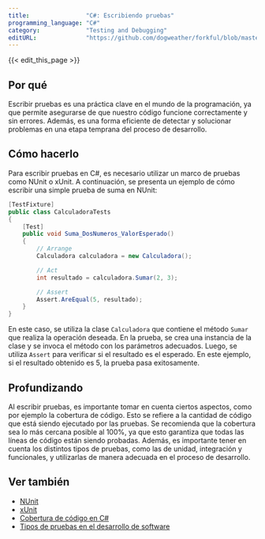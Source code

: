 ```yaml
---
title:                "C#: Escribiendo pruebas"
programming_language: "C#"
category:             "Testing and Debugging"
editURL:              "https://github.com/dogweather/forkful/blob/master/content/es/c-sharp/writing-tests.md"
---
```


{{< edit_this_page >}}

## Por qué

Escribir pruebas es una práctica clave en el mundo de la programación, ya que permite asegurarse de que nuestro código funcione correctamente y sin errores. Además, es una forma eficiente de detectar y solucionar problemas en una etapa temprana del proceso de desarrollo.

## Cómo hacerlo

Para escribir pruebas en C#, es necesario utilizar un marco de pruebas como NUnit o xUnit. A continuación, se presenta un ejemplo de cómo escribir una simple prueba de suma en NUnit:

```C#
[TestFixture]
public class CalculadoraTests
{
    [Test]
    public void Suma_DosNumeros_ValorEsperado()
    {
        // Arrange
        Calculadora calculadora = new Calculadora();

        // Act
        int resultado = calculadora.Sumar(2, 3);

        // Assert
        Assert.AreEqual(5, resultado);
    }
}
```

En este caso, se utiliza la clase `Calculadora` que contiene el método `Sumar` que realiza la operación deseada. En la prueba, se crea una instancia de la clase y se invoca el método con los parámetros adecuados. Luego, se utiliza `Assert` para verificar si el resultado es el esperado. En este ejemplo, si el resultado obtenido es 5, la prueba pasa exitosamente.

## Profundizando

Al escribir pruebas, es importante tomar en cuenta ciertos aspectos, como por ejemplo la cobertura de código. Esto se refiere a la cantidad de código que está siendo ejecutado por las pruebas. Se recomienda que la cobertura sea lo más cercana posible al 100%, ya que esto garantiza que todas las líneas de código están siendo probadas. Además, es importante tener en cuenta los distintos tipos de pruebas, como las de unidad, integración y funcionales, y utilizarlas de manera adecuada en el proceso de desarrollo.

## Ver también

- [NUnit](https://nunit.org/)
- [xUnit](https://xunit.net/)
- [Cobertura de código en C#](https://docs.microsoft.com/es-es/dotnet/visual-studio/test/understand-code-coverage-results?view=vs-2019)
- [Tipos de pruebas en el desarrollo de software](https://www.codeproject.com/Articles/1256524/A-Deep-Dive-Into-Types-of-Testing-In-Software-Deve)